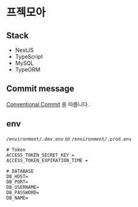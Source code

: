 # 프젝모아
## Stack
- NestJS
- TypeScript
- MySQL
- TypeORM

## Commit message
[Conventional Commit](https://www.conventionalcommits.org/ko/v1.0.0-beta.4/) 을 따릅니다.

## env
```/environment/.dev.env``` or
```/environment/.prod.env```

```
# Token
ACCESS_TOKEN_SECRET_KEY = 
ACCESS_TOKEN_EXPIRATION_TIME = 

# DATABASE
DB_HOST=
DB_PORT=
DB_USERNAME=
DB_PASSWORD=
DB_NAME=
```
